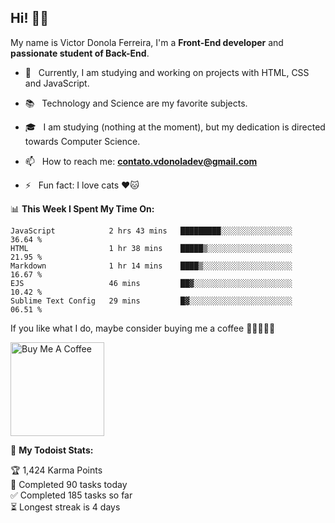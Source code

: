 <h2 align="left">Hi! 👋🏻</h2>  

<p align="left">
	My name is Victor Donola Ferreira, I'm a <strong>Front-End developer</strong> and <strong>passionate student of Back-End</strong>.
</p>

- 🔭 &nbsp; Currently, I am studying and working on projects with HTML, CSS and JavaScript.

- :books: &nbsp; Technology and Science are my favorite subjects.

- 🎓 &nbsp; I am studying (nothing at the moment), but my dedication is directed towards Computer Science.

- 📫 &nbsp; How to reach me: **contato.vdonoladev@gmail.com**

- ⚡️ &nbsp; Fun fact: I love cats ❤️🐱

📊 **This Week I Spent My Time On:**
<!--START_SECTION:waka-->
```text
JavaScript            2 hrs 43 mins   █████████░░░░░░░░░░░░░░░░   36.64 % 
HTML                  1 hr 38 mins    █████▒░░░░░░░░░░░░░░░░░░░   21.95 % 
Markdown              1 hr 14 mins    ████▒░░░░░░░░░░░░░░░░░░░░   16.67 % 
EJS                   46 mins         ██▓░░░░░░░░░░░░░░░░░░░░░░   10.42 % 
Sublime Text Config   29 mins         █▓░░░░░░░░░░░░░░░░░░░░░░░   06.51 % 
```
<!--END_SECTION:waka-->

If you like what I do, maybe consider buying me a coffee 🥺👉🏻👈🏻

<a href="https://www.buymeacoffee.com/xuxuti" target="_blank"><img src="https://cdn.buymeacoffee.com/buttons/v2/default-red.png" alt="Buy Me A Coffee" width="150" ></a>

🚧 **My Todoist Stats:**
<!-- TODO-IST:START -->
🏆  1,424 Karma Points           
🌸  Completed 90 tasks today           
✅  Completed 185 tasks so far           
⏳  Longest streak is 4 days
<!-- TODO-IST:END -->
